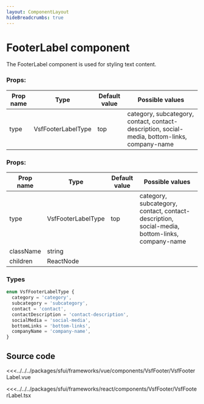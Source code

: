 ```yaml
---
layout: ComponentLayout
hideBreadcrumbs: true
---
```

# FooterLabel component

The FooterLabel component is used for styling text content.

<!-- vue -->
###  Props:
| Prop name | Type      | Default value | Possible values                                                                   |
|-----------|-----------| ------------- |-----------------------------------------------------------------------------------|
| type      | VsfFooterLabelType    |     top        | category, subcategory, contact, contact-description, social-media, bottom-links, company-name |                                        |
<!-- end vue -->
<!-- react -->
###  Props:
| Prop name | Type      | Default value | Possible values   |
|-----------|-----------| ------------- |-------------------|
| type      | VsfFooterLabelType    |     top        | category, subcategory, contact, contact-description, social-media, bottom-links, company-name |                                        |
| className | string    |             |                   |                                        |
| children  | ReactNode |             |                   |                                        |
<!-- end react -->
### Types

```ts
enum VsfFooterLabelType {
  category = 'category',
  subcategory = 'subcategory',
  contact = 'contact',
  contactDescription = 'contact-description',
  socialMedia = 'social-media',
  bottomLinks = 'bottom-links',
  companyName = 'company-name',
}
```

## Source code
<!-- vue -->
<<<../../../packages/sfui/frameworks/vue/components/VsfFooter/VsfFooterLabel.vue
<!-- end vue -->
<!-- react -->
<<<../../../packages/sfui/frameworks/react/components/VsfFooter/VsfFooterLabel.tsx
<!-- end react -->
